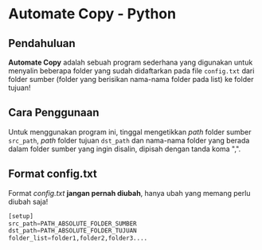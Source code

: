 # Automate Copy - Python

## Pendahuluan

**Automate Copy** adalah sebuah program sederhana yang digunakan untuk menyalin beberapa folder yang sudah didaftarkan pada file `config.txt` dari folder sumber (folder yang berisikan nama-nama folder pada list) ke folder tujuan!

## Cara Penggunaan

Untuk menggunakan program ini, tinggal mengetikkan _path_ folder sumber `src_path`, _path_ folder tujuan `dst_path` dan nama-nama folder yang berada dalam folder sumber yang ingin disalin, dipisah dengan tanda koma ",".

## Format config.txt

Format _config.txt_ **jangan pernah diubah**, hanya ubah yang memang perlu diubah saja!

```python
[setup]
src_path=PATH_ABSOLUTE_FOLDER_SUMBER
dst_path=PATH_ABSOLUTE_FOLDER_TUJUAN
folder_list=folder1,folder2,folder3....
```

